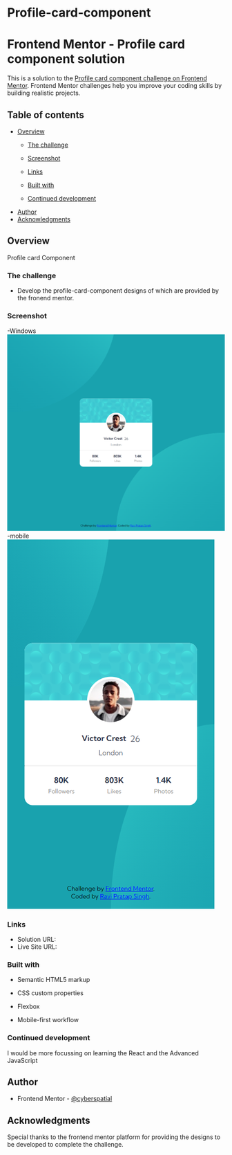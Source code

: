 # Profile-card-component

# Frontend Mentor - Profile card component solution

This is a solution to the [Profile card component challenge on Frontend Mentor](https://www.frontendmentor.io/challenges/profile-card-component-cfArpWshJ). Frontend Mentor challenges help you improve your coding skills by building realistic projects. 

## Table of contents

- [Overview](#overview)
  - [The challenge](#the-challenge)
  - [Screenshot](#screenshot)
  - [Links](#links)

  - [Built with](#built-with)
  - [Continued development](#continued-development)
- [Author](#author)
- [Acknowledgments](#acknowledgments)

## Overview
Profile card Component 

### The challenge

- Develop the profile-card-component designs of which are provided by the fronend mentor.

### Screenshot

-Windows
![](./images/Screenshots/windows.png)
-mobile
![](./images/Screenshots/mobile.png)
### Links

- Solution URL: [](https://github.com/cyberspatial/Profile-card-component)
- Live Site URL: [](https://cyberspatial.github.io/Profile-card-component/)

### Built with

- Semantic HTML5 markup
- CSS custom properties
- Flexbox

- Mobile-first workflow



### Continued development
 I would be more focussing on learning the React and the Advanced JavaScript



## Author

- Frontend Mentor - [@cyberspatial](https://www.frontendmentor.io/profile/cyberspatial)


## Acknowledgments

Special thanks to the frontend mentor platform for providing the designs to be developed to complete the challenge.
